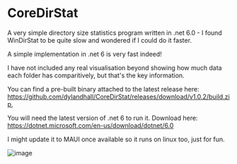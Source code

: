 # CoreDirStat

A very simple directory size statistics program written in .net 6.0 - I found WinDirStat to be quite slow and wondered if I could do it faster.

A simple implementation in .net 6 is very fast indeed!

I have not included any real visualisation beyond showing how much data each folder has comparitively, but that's the key information.

You can find a pre-built binary attached to the latest release here: https://github.com/dylandhall/CoreDirStat/releases/download/v1.0.2/build.zip,

You will need the latest version of .net 6 to run it. Download here: https://dotnet.microsoft.com/en-us/download/dotnet/6.0

I might update it to MAUI once available so it runs on linux too, just for fun.

![image](https://user-images.githubusercontent.com/13939961/156138629-5ad1972e-b480-4a1e-86f6-53ca46ef4450.png)

